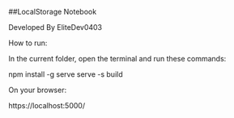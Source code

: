 ##LocalStorage Notebook

Developed By EliteDev0403

How to run:

In the current folder, open the terminal and run these commands:

npm install -g serve
serve -s build

On your browser:

https://localhost:5000/

